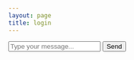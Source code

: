 ```yaml
---
layout: page
title: login
---
```

<!DOCTYPE html>
<html lang="en">
<head>
    <meta charset="UTF-8">
    <meta name="viewport" content="width=device-width, initial-scale=1.0">
    <title>Simple Texting App</title>
    <style>
        body {
            font-family: Arial, sans-serif;
        }
        .messages {
            border: 1px solid #ccc;
            padding: 10px;
            max-height: 300px;
            overflow-y: scroll;
        }
        .input-container {
            margin-top: 10px;
        }
    </style>
</head>
<body>
    <div id="messages"></div>
    <div id="input-container">
        <input type="text" id="messageInput" placeholder="Type your message...">
        <button onclick="sendMessage()">Send</button>
    </div>
    <script>
        function sendMessage() {
            const messageInput = document.getElementById('messageInput');
            const message = messageInput.value.trim();
            if (message !== '') {
                appendMessage('You', message);
                messageInput.value = '';
            }
        }
        function appendMessage(sender, text) {
            const messagesContainer = document.getElementById('messages');
            const messageElement = document.createElement('div');
            messageElement.innerHTML = `<strong>${sender}:</strong> ${text}`;
            messagesContainer.appendChild(messageElement);
            messagesContainer.scrollTop = messagesContainer.scrollHeight;
        }
    </script>
</body>
</html>
